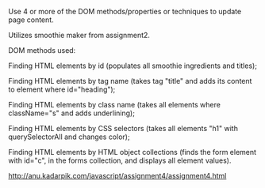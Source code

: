 Use 4 or  more of the DOM methods/properties or techniques to update page content.

Utilizes smoothie maker from assignment2.

DOM methods used: 

Finding HTML elements by id (populates all smoothie ingredients and titles);

Finding HTML elements by tag name (takes tag "title" and adds its content to element where id="heading");

Finding HTML elements by class name (takes all elements where className="s" and adds underlining);

Finding HTML elements by CSS selectors (takes all elements "h1" with querySelectorAll and changes color);

Finding HTML elements by HTML object collections (finds the form element with id="c", in the forms collection, and displays all element values).


http://anu.kadarpik.com/javascript/assignment4/assignment4.html